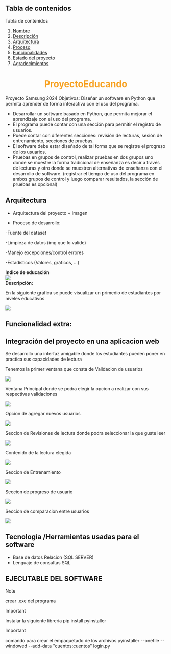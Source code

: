 ## Tabla de contenidos
Tabla de contenidos

1. [Nombre](#Nombre)
2. [Descripción](#descripción)
3. [Arquitectura](#Arquitectura)
4. [Proceso](#Proceso)
5. [Funcionalidades](#Funcionalidades)
6. [Estado del proyecto](#EstadoDelProyecto)
7. [Agradecimientos](#Agradecimientos)



<h1 style="text-align:center; color:#f7a325;">ProyectoEducando</h1>

Proyecto Samsung 2024
Objetivos: Diseñar un software en Python que permita aprender de forma interactiva con el uso del programa.

*	Desarrollar un software basado en Python, que permita mejorar el aprendizaje con el uso del programa.
*	El programa puede contar con una sección para permitir el registro de usuarios.
*	Puede contar con diferentes secciones: revisión de lecturas, sesión de entrenamiento, secciones de pruebas.
*	El software debe estar diseñado de tal forma que se registre el progreso de los usuarios.
*	Pruebas en grupos de control, realizar pruebas en dos grupos uno donde se muestre la forma tradicional de enseñanza es decir a través de lecturas y otro donde se muestren alternativas de enseñanza con el desarrollo de software. (registrar el tiempo de uso del programa en ambos grupos de control y luego comparar resultados, la sección de pruebas es opcional)




## Arquitectura



* Arquitectura del proyecto + imagen

* Proceso de desarrollo:

-Fuente del dataset

-Limpieza de datos (img que lo valide)

-Manejo excepciones/control errores

-Estadísticos (Valores, gráficos, …)
<!-- > [!NOTE]
> El proyecto se fundamenta en el analisis de datos y tambien en la implementacion de un software educativo que los estudiantes pueden optar para su rendimiento -->

<div>
  <strong >Indice de educación</strong>
</div>
<img src="./assets/graficos/indiceEducacion.png">

<div>
  <strong >Descripción:</strong>
  <p>En la siguiente grafica se puede visualizar un primedio de estudiantes por niveles educativos</p>
</div>
<img src="./assets/graficos/promedioEducativo.png">


## Funcionalidad extra:

## Integración del proyecto en una aplicacion web
<p>  
Se desarrollo una interfaz amigable donde los estudiantes pueden poner en practica sus capacidades de lectura
</p>

<p> 
Tenemos la primer ventana que consta de Validacion de usuarios
</p>
<img src="./assets/login.png">

<br>
<p> 
Ventana Principal donde se podra elegir la opcion a realizar con sus respectivas validaciones
</p>
<img src="./assets/home.png">

<br>
<p> 
Opcion de agregar nuevos usuarios
</p>
<img src="./assets/formUser.png">

<br>
<p> 
Seccion de Revisiones de lectura donde podra seleccionar la que guste leer
</p>
<img src="./assets/cuentos.png">
<p> 
Contenido de la lectura elegida
</p>
<img src="./assets/selectCuento.png">

<br>
<p> 
Seccion de Entrenamiento
</p>
<img src="./assets/entrenamiento.png">

<br>
<p> 
Seccion de progreso de usuario
</p>
<img src="./assets/progreso.png">

<br>
<p> 
Seccion de comparacion entre usuarios
</p>
<img src="./assets/comparacion.png">

<br>





## Tecnología /Herramientas usadas para el software
* Base de datos Relacion (SQL SERVER)
* Lenguaje de consultas SQL


## EJECUTABLE DEL SOFTWARE

> [!NOTE]
> crear .exe del programa

> [!IMPORTANT]
> Instalar la siguiente libreria
> pip install pyinstaller

> [!IMPORTANT]
> comando para crear el empaquetado de los archivos
> pyinstaller --onefile --windowed --add-data "cuentos;cuentos" login.py
